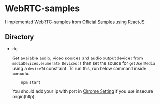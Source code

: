 # WebRTC-samples

I implemented WebRTC-samples from [Official Samples](https://webrtc.github.io/samples "Official WebRTC sample Link") using ReactJS

## Directory
- rtc

    Get available audio, video sources and audio output devices from `mediaDevices.enumerate Devices()` then set the source for `getUserMedia` using a `deviceId` constraint. To run this, run below command inside console.
    ```shell
        npm start
    ```
    You should add your ip with port in [Chrome Setting](chrome://flags/#unsafely-treat-insecure-origin-as-secure "Insecure Ip Setting") if you use insecure origin(http).